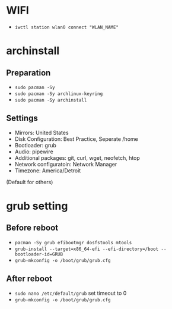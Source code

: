 # WIFI

- `iwctl station wlan0 connect "WLAN_NAME"`

# archinstall

## Preparation

- `sudo pacman -Sy`
- `sudo pacman -Sy archlinux-keyring`
- `sudo pacman -Sy archinstall`

## Settings

- Mirrors: United States
- Disk Configuration: Best Practice, Seperate /home
- Bootloader: grub
- Audio: pipewire
- Additional packages: git, curl, wget, neofetch, htop
- Network configuratoin: Network Manager
- Timezone: America/Detroit

(Default for others)

# grub setting

## Before reboot

- `pacman -Sy grub efibootmgr dosfstools mtools`
- `grub-install --target=x86_64-efi --efi-directory=/boot --bootloader-id=GRUB`
- `grub-mkconfig -o /boot/grub/grub.cfg`

## After reboot

- `sudo nano /etc/default/grub` set timeout to 0
- `grub-mkconfig -o /boot/grub/grub.cfg`
